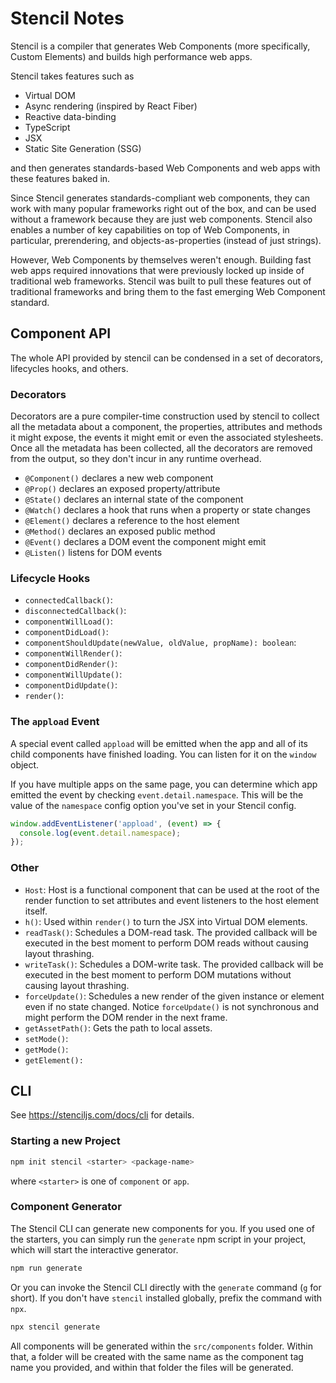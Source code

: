 # Stencil Notes

Stencil is a compiler that generates Web Components (more specifically, Custom Elements) and builds high performance web apps.

Stencil takes features such as

- Virtual DOM
- Async rendering (inspired by React Fiber)
- Reactive data-binding
- TypeScript
- JSX
- Static Site Generation (SSG)

and then generates standards-based Web Components and web apps with these features baked in.

Since Stencil generates standards-compliant web components, they can work with many popular frameworks right out of the box, and can be used without a framework because they are just web components. Stencil also enables a number of key capabilities on top of Web Components, in particular, prerendering, and objects-as-properties (instead of just strings).

However, Web Components by themselves weren't enough. Building fast web apps required innovations that were previously locked up inside of traditional web frameworks. Stencil was built to pull these features out of traditional frameworks and bring them to the fast emerging Web Component standard.


## Component API

The whole API provided by stencil can be condensed in a set of decorators, lifecycles hooks, and others.

### Decorators

Decorators are a pure compiler-time construction used by stencil to collect all the metadata about a component, the properties, attributes and methods it might expose, the events it might emit or even the associated stylesheets. Once all the metadata has been collected, all the decorators are removed from the output, so they don't incur in any runtime overhead.

- `@Component()` declares a new web component
- `@Prop()` declares an exposed property/attribute
- `@State()` declares an internal state of the component
- `@Watch()` declares a hook that runs when a property or state changes
- `@Element()` declares a reference to the host element
- `@Method()` declares an exposed public method
- `@Event()` declares a DOM event the component might emit
- `@Listen()` listens for DOM events

### Lifecycle Hooks

- `connectedCallback()`:
- `disconnectedCallback()`:
- `componentWillLoad()`:
- `componentDidLoad()`:
- `componentShouldUpdate(newValue, oldValue, propName): boolean`:
- `componentWillRender()`:
- `componentDidRender()`:
- `componentWillUpdate()`:
- `componentDidUpdate()`:
- `render()`:

### The `appload` Event

A special event called `appload` will be emitted when the app and all of its child components have finished loading. You can listen for it on the `window` object.

If you have multiple apps on the same page, you can determine which app emitted the event by checking `event.detail.namespace`. This will be the value of the `namespace` config option you've set in your Stencil config.

```js
window.addEventListener('appload', (event) => {
  console.log(event.detail.namespace);
});
```

### Other

- `Host`: Host is a functional component that can be used at the root of the render function to set attributes and event listeners to the host element itself.
- `h()`: Used within `render()` to turn the JSX into Virtual DOM elements.
- `readTask()`: Schedules a DOM-read task. The provided callback will be executed in the best moment to perform DOM reads without causing layout thrashing.
- `writeTask()`: Schedules a DOM-write task. The provided callback will be executed in the best moment to perform DOM mutations without causing layout thrashing.
- `forceUpdate()`: Schedules a new render of the given instance or element even if no state changed. Notice `forceUpdate()` is not synchronous and might perform the DOM render in the next frame.
- `getAssetPath()`: Gets the path to local assets.
- `setMode()`:
- `getMode()`:
- `getElement():`


## CLI

See https://stenciljs.com/docs/cli for details.

### Starting a new Project

```sh
npm init stencil <starter> <package-name>
```

where `<starter>` is one of `component` or `app`.


### Component Generator

The Stencil CLI can generate new components for you. If you used one of the starters, you can simply run the `generate` npm script in your project, which will start the interactive generator.

```sh
npm run generate
```

Or you can invoke the Stencil CLI directly with the `generate` command (`g` for short). If you don't have `stencil` installed globally, prefix the command with `npx`.

```sh
npx stencil generate
```

All components will be generated within the `src/components` folder. Within that, a folder will be created with the same name as the component tag name you provided, and within that folder the files will be generated.
